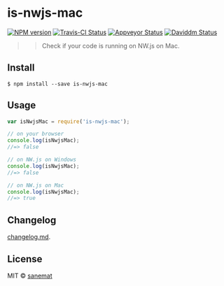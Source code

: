 # is-nwjs-mac

[![NPM version][npm-image]][npm-url] [![Travis-CI Status][travis-image]][travis-url] [![Appveyor Status][appveyor-image]][appveyor-url] [![Daviddm Status][daviddm-image]][daviddm-url]

> > Check if your code is running on NW.js on Mac.


## Install

```
$ npm install --save is-nwjs-mac
```


## Usage

```js
var isNwjsMac = require('is-nwjs-mac');

// on your browser
console.log(isNwjsMac);
//=> false

// on NW.js on Windows
console.log(isNwjsMac);
//=> false

// on NW.js on Mac
console.log(isNwjsMac);
//=> true
```


## Changelog

[changelog.md](./changelog.md).


## License

MIT © [sanemat](http://sane.jp)


[travis-url]: https://travis-ci.org/lyrictenor/node-is-nwjs-mac
[travis-image]: https://img.shields.io/travis/lyrictenor/node-is-nwjs-mac/master.svg?style=flat-square&label=travis
[appveyor-url]: https://ci.appveyor.com/project/sanemat/node-is-nwjs-mac/branch/master
[appveyor-image]: https://img.shields.io/appveyor/ci/sanemat/node-is-nwjs-mac/master.svg?style=flat-square&label=appveyor
[npm-url]: https://npmjs.org/package/is-nwjs-mac
[npm-image]: https://img.shields.io/npm/v/is-nwjs-mac.svg?style=flat-square
[daviddm-url]: https://david-dm.org/lyrictenor/node-is-nwjs
[daviddm-image]: https://img.shields.io/david/lyrictenor/node-is-nwjs.svg?style=flat-square
